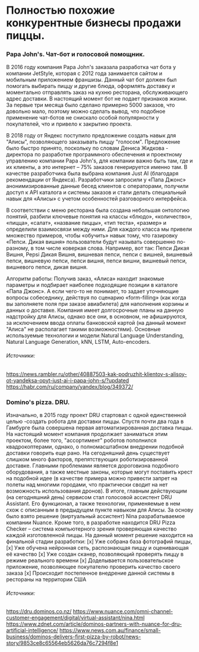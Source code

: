 # Полностью похожие конкурентные бизнесы продажи пиццы.
### Papa John's. Чат-бот и голосовой помощник.
В 2016 году компания Papa John's заказала разработка чат бота у компании JetStyle, которая с 2012 года занимается сайтом и мобильным приложением франшизы. Данный чат бот должен был помогать выбирать пиццу и другие блюда, оформлять доставку и моментально отправлять заказ на кухню ресторана, обслуживающего адрес доставки. В настоящий момент бот не подает признаков жизни. За первые три месяца было сделано примерно 5000 заказов, что довольно мало, поэтому можно сделать вывод, что подобное применение чат-ботов не снискало особой популярности у покупателей, что и привело к закрытию проекта.

В 2018 году от Яндекс поступило предложение создать навык для "Алисы", позволяющего заказывать пиццу "голосом". Предложение было быстро принято, поскольку по словам Дениса Жидкова - директора по разработке программного обеспечения и проектному управлению компании Papa John's, для компании важно быть там, где и их клиенты, а это интернет – 75% заказов генерируется именно там. В качестве разработчика была выбрана компания Just AI (благодаря рекомендации от Яндекса). Разработчики запросили у «Папа Джонс» анонимизированные данные бесед клиентов с операторами, получили доступ к API каталога и системы заказов и стали делать специальный навык для «Алисы» с учетом особенностей разговорного интерфейса. 

В соответствии с меню ресторана была создана небольшая онтологию понятий, разбили ключевые понятия на классы «блюдо», «количество», «пицца», «салат», «название пиццы», «тип теста», «размер» и определили взаимосвязи между ними. Для каждого класса мы привели множество примеров, чтобы «обучить» навык тому, что газировку «Пепси. Дикая вишня» пользователи будут называть совершенно по-разному, в том числе коверкая слова. Например, вот так: Пепси Дикая Вишня, Pepsi Дикая Вишня, вишневая пепси, пепси с вишней, вишневый пепси, вишневую пепси, пепси вишня, пепси вишни, вишневый пепси, вишневого пепси, дикая вишня. 

Алгоритм работы:
Получив заказ, «Алиса» находит знакомые параметры и подбирает наиболее подходящие позиции в каталоге «Папа Джонс». А если чего-то не понимает, то задает уточняющие вопросы собеседнику, действуя по сценарию «form-filling» (как когда вы заполняете поля при заказе авиабилета) для наполнения корзины и данных о доставке. 
Компания имеет долгосрочные планы на данную надстройку для Алисы, однако все они, в основном, не афишируются, за исключением ввода оплаты банковской картой (на данный момент "Алиса" не располагает такими возможностями).
Основные используемые технологии и модели: Natural Language Understanding, Natural Language Generation, kNN, LSTM, Auto-encoders.
###### Источники:
https://news.rambler.ru/other/40887503-kak-podruzhit-klientov-s-alisoy-ot-yandeksa-opyt-just-ai-i-papa-john-s/?updated
https://habr.com/ru/company/yandex/blog/349372/

### Domino's pizza. DRU.
Изначально, в 2015 году проект DRU стартовал с одной единственной целью -создать робота для доставки пиццы. Спустя почти два года в Гамбурге была совершена первая автоматизированная доставка пиццы. На настоящий момент компания продолжает заниматься этим проектом, более того, "ассортимент" роботов пополнился квадрокоптерами, однако, о полномасштабном внедрении подобной доставки говорить еще рано. На сегодняшний день существует слишком много факторов, препятствующих роботизированной доставке. Главными проблемами является дороговизна подобного оборудования, а также местные законы, которые могут поставить крест на подобной идее (в качестве примера можно привести запрет на полеты над многими городами, что практически сводит на нет возможность использования дронов). 
В итоге, главным действующим (на сегодняшний день) сервисом стал голосовой ассистент DRU Assistant. Его функционал, а также технологии, применяемые в нем схож с описанным в предыдущем пункте навыком для Алисы. За основу было взято решение (виртуальный ассистент) Nina разрабатываемое компании Nuance.
Кроме того, в разработке находится DRU Pizza Checker – система компьютерного зрения проверяющая качество каждой изготовленной пиццы. На данный момент решение находится на финальной стадии разработки: 
[x] Уже собрана база фотографий пиццы, 
[x] Уже обучена нейронная сеть, распознающая пиццу и оценивающая её качество
[x] Уже создан сканер, позволяющий проверять пиццу в режиме реального времени
[x] Доделывается пользовательское приложение, позволяющее покупателю проверить качество своего заказа
[x] Происходит постепенное внедрение данной системы в рестораны на территории США

###### Источники:
https://dru.dominos.co.nz/
https://www.nuance.com/omni-channel-customer-engagement/digital/virtual-assistant/nina.html
https://www.zdnet.com/article/dominos-partners-with-nuance-for-dru-artificial-intelligence/
https://www.news.com.au/finance/small-business/dominos-delivers-first-pizza-by-robot/news-story/9853ce8c65564eb5626da76c7294f8e1




